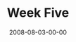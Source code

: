 ---
layout: message
category: message
series: "One"
title: "Week Five"
date: 2008-08-03-00-00
message_id: 509
sc-permalink-url: "http://soundcloud.com/crdschurch/one-week-five"
audio: "http://s3.amazonaws.com/crossroads-media/messages/audio/One_Week_5_Kevin_Meyers_8-3-2008.mp3"
audio-duration: "37:21"
notes-description: "Study Notes for One (Week Five)"
notes: "http://s3.amazonaws.com/crossroads-media/documents/SN_08-03-08.pdf"
notes-title: "One (Week Five) - Study Notes"
program: "http://s3.amazonaws.com/crossroads-media/documents/0802_03Program.pdf"
description: "Kevin Myers from Atlanta shares his thoughts about unity in the Church."
video: "http://s3.amazonaws.com/crossroads-media/messages/video/One-week5.mp4"
video-duration: "37:55"
yt-video-id: "BUz4z-nXZ6g"
video-image: "http://s3.amazonaws.com/crossroads-media/images/one-week5-still.jpg"
tag: 
 - kevin-myers
 - atlanta
 - one-way
 - holy-spirit
 - one
explicit: false
---